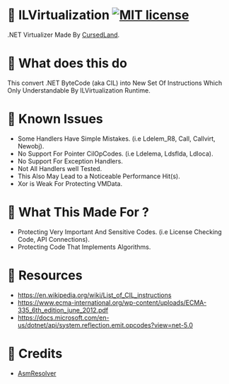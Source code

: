 # 🎈 ILVirtualization [![MIT license](https://img.shields.io/badge/License-MIT-blue.svg)](https://lbesson.mit-license.org/)
.NET Virtualizer Made By [CursedLand](https://github.com/CursedLand/).

# 🎀 What does this do
This convert .NET ByteCode (aka CIL) into New Set Of Instructions Which Only Understandable By ILVirtualization Runtime.

# 🎲 Known Issues 
- Some Handlers Have Simple Mistakes. (i.e Ldelem_R8, Call, Callvirt, Newobj).
- No Support For Pointer CilOpCodes. (i.e Ldelema, Ldsflda, Ldloca).
- No Support For Exception Handlers.
- Not All Handlers well Tested.
- This Also May Lead to a Noticeable Performance Hit(s).
- Xor is Weak For Protecting VMData.

# 🧩 What This Made For ?
- Protecting Very Important And Sensitive Codes. (i.e License Checking Code, API Connections).
- Protecting Code That Implements Algorithms.

# 🔬 Resources
- https://en.wikipedia.org/wiki/List_of_CIL_instructions
- https://www.ecma-international.org/wp-content/uploads/ECMA-335_6th_edition_june_2012.pdf
- https://docs.microsoft.com/en-us/dotnet/api/system.reflection.emit.opcodes?view=net-5.0

# 🔮 Credits
- [AsmResolver](https://github.com/Washi1337/AsmResolver/)
